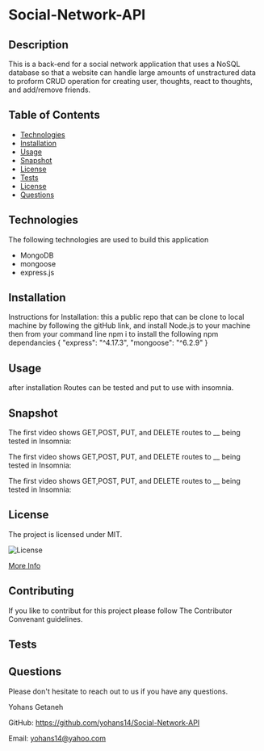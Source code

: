 # Social-Network-API

## Description

This is a back-end for a social network application that uses a NoSQL database so that a website can handle large amounts of unstractured data to proform CRUD operation for creating user, thoughts, react to thoughts, and add/remove friends.  

## Table of Contents

- [Technologies](#technologies)
- [Installation](#installation)
- [Usage](#usage)
- [Snapshot](#snapshot)
- [License](#license)
- [Tests](#tests)
- [License](#license)
- [Questions](#questions)

## Technologies

The following technologies are used to build this application

- MongoDB
- mongoose
- express.js

## Installation

Instructions for Installation:
this a public repo that can be clone to local machine by following the gitHub link, and install Node.js to your machine then from your command line npm i to install the following npm dependancies
{
"express": "^4.17.3",
"mongoose": "^6.2.9"
}

## Usage

after installation Routes can be tested and put to use with insomnia.

## Snapshot

<!-- ![project screenshot](./assets/images/e_commerce.png) -->

The first video shows GET,POST, PUT, and DELETE routes to \_\_ being tested in Insomnia:

<!-- [Video](https://drive.google.com/file/d/1-vPtG8h2mDqV5hbHO394NAXebzEY1E7g/view) -->

The first video shows GET,POST, PUT, and DELETE routes to \_\_ being tested in Insomnia:

<!-- [Video](https://drive.google.com/file/d/1carvE-JLrust-SjvLZBnwSVjtUcr4VkT/view) -->

The first video shows GET,POST, PUT, and DELETE routes to \_\_ being tested in Insomnia:

<!-- [Video](https://drive.google.com/file/d/10bsIglwzW0SPo9y-S4_y-XT4tpHlgNPE/view) -->

## License

The project is licensed under MIT.

![License](https://img.shields.io/badge/License-MIT-blue.svg)

[More Info](https://choosealicense.com/licenses/)

## Contributing

If you like to contribut for this project please follow The Contributor Convenant guidelines.

## Tests

## Questions

Please don't hesitate to reach out to us if you have any questions.

Yohans Getaneh

GitHub: https://github.com/yohans14/Social-Network-API

Email: yohans14@yahoo.com
